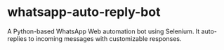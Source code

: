 # whatsapp-auto-reply-bot
A Python-based WhatsApp Web automation bot using Selenium. It auto-replies to incoming messages with customizable responses.
